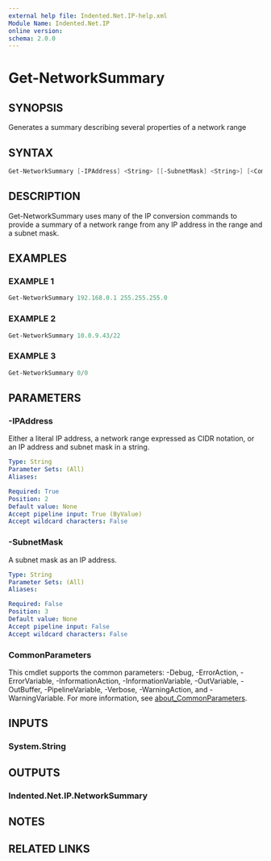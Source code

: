 ```yaml
---
external help file: Indented.Net.IP-help.xml
Module Name: Indented.Net.IP
online version:
schema: 2.0.0
---
```


# Get-NetworkSummary

## SYNOPSIS

Generates a summary describing several properties of a network range

## SYNTAX

```powershell
Get-NetworkSummary [-IPAddress] <String> [[-SubnetMask] <String>] [<CommonParameters>]
```

## DESCRIPTION

Get-NetworkSummary uses many of the IP conversion commands to provide a summary of a network range
from any IP address in the range and a subnet mask.

## EXAMPLES

### EXAMPLE 1

```powershell
Get-NetworkSummary 192.168.0.1 255.255.255.0
```

### EXAMPLE 2

```powershell
Get-NetworkSummary 10.0.9.43/22
```

### EXAMPLE 3

```powershell
Get-NetworkSummary 0/0
```

## PARAMETERS

### -IPAddress

Either a literal IP address, a network range expressed as CIDR notation, or an IP address and
subnet mask in a string.

```yaml
Type: String
Parameter Sets: (All)
Aliases:

Required: True
Position: 2
Default value: None
Accept pipeline input: True (ByValue)
Accept wildcard characters: False
```

### -SubnetMask

A subnet mask as an IP address.

```yaml
Type: String
Parameter Sets: (All)
Aliases:

Required: False
Position: 3
Default value: None
Accept pipeline input: False
Accept wildcard characters: False
```

### CommonParameters

This cmdlet supports the common parameters: -Debug, -ErrorAction, -ErrorVariable,
-InformationAction, -InformationVariable, -OutVariable, -OutBuffer, -PipelineVariable,
-Verbose, -WarningAction, and -WarningVariable. For more information, see
[about_CommonParameters](http://go.microsoft.com/fwlink/?LinkID=113216).

## INPUTS

### System.String

## OUTPUTS

### Indented.Net.IP.NetworkSummary

## NOTES

## RELATED LINKS
